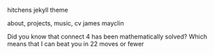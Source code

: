 hitchens jekyll theme

about, projects, music, cv
james mayclin

Did you know that connect 4 has been mathematically solved? Which means that I can beat you in 
22
moves or fewer


